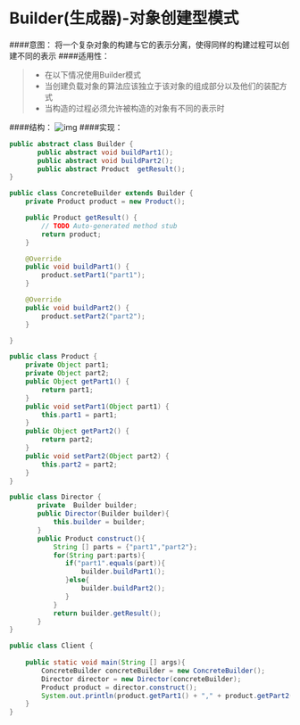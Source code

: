 # Builder(生成器)-对象创建型模式
####意图：
将一个复杂对象的构建与它的表示分离，使得同样的构建过程可以创建不同的表示
####适用性：
> * 在以下情况使用Builder模式
> * 当创建负载对象的算法应该独立于该对象的组成部分以及他们的装配方式
> * 当构造的过程必须允许被构造的对象有不同的表示时

####结构：
![img](http://7xawio.com1.z0.glb.clouddn.com/design_pattern_builder_demo1.png)
####实现：
```java
public abstract class Builder {
       public abstract void buildPart1();
       public abstract void buildPart2();
       public abstract Product  getResult();
}
```
```java
public class ConcreteBuilder extends Builder {
    private Product product = new Product();

	public Product getResult() {
		// TODO Auto-generated method stub
		return product;
	}

	@Override
	public void buildPart1() {
		product.setPart1("part1");
	}

	@Override
	public void buildPart2() {
		product.setPart2("part2");
	}

}
```
```java
public class Product {
	private Object part1;
	private Object part2;
	public Object getPart1() {
		return part1;
	}
	public void setPart1(Object part1) {
		this.part1 = part1;
	}
	public Object getPart2() {
		return part2;
	}
	public void setPart2(Object part2) {
		this.part2 = part2;
	}
}
```
```java
public class Director {
       private  Builder builder;
       public Director(Builder builder){
    	   this.builder = builder;
       }
       public Product construct(){
    	   String [] parts = {"part1","part2"};
    	   for(String part:parts){
    		  if("part1".equals(part)){
    			  builder.buildPart1();
    		  }else{
    			  builder.buildPart2();
    		  }
    	   }
    	   return builder.getResult();
       }
}
```
```java
public class Client {
	
    public static void main(String [] args){
        ConcreteBuilder concreteBuilder = new ConcreteBuilder();
        Director director = new Director(concreteBuilder);
        Product product = director.construct();
        System.out.println(product.getPart1() + "," + product.getPart2());
    }
}
```

